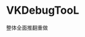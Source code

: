 # VKDebugTooL


整体全面推翻重做

<!--

App内控制台，可以在脱离Xcode debug的情况下，调试内存，打印数据，修改UI等

方便在黑盒测试+内部体验的环境下，发现Bug后，直接在Bug现场调试内存，分析问题

先大体看一下GIF动画如何使用

![git](http://ww2.sinaimg.cn/mw690/678c3e91jw1f4cejgkcipg20900gfasa.gif)


Git地址 [VKDebugConsole](https://github.com/Awhisper/VKDebugConsole)

恩 基于JSPatch做的 ╮(╯_╰)╭

吐槽：界面好难看。。NSLog很多的时候有点乱。。

基本上初步的功能都补全了，能在自己项目里用上了，还算方便

后续优化指令，优化功能，优化界面，还需要持续进行（眼下这个看着太难看，指令也太难用了）

# 基本使用

- `[VKDebugConsole showBt]`方法会在window上增加一个debug按钮

- 点一下会变成select状态，触摸屏幕中任何view可以选择一个target
- 选择target后，console控制台打开，按钮变为Hidden
- 上部分为输入区，输入调试代码
- 下部分为输出区，输出调试信息，NSLog信息，调试错误（未来还会扩展其他
- 再次点击Hidden按钮会退出控制台

# 调试代码

因为是基于JSPatch的，所有JSPatch的语法规则这里都一模一样可以使用，可以参考一下动画中的用法，不过大部分用法还是遵从JSPatch，戳这里看如何使用 [JSPatch语法](https://github.com/bang590/JSPatch/wiki)

除了JSPatch支持的基本语法，还支持如下几条命令

- `target()`:获取刚才通过手选的界面View
- `targetVC()`获取刚才通过手选的界面View所在的VC
- `getParentVC(v)`输入一个View，获取所在的VC
- `print(item)`输出一个对象到控制台，单独处理了Label和View的描述信息，更加方便直观（可以扩展更多单独处理的对象类型）
- `changeSelect()`重新手选获取新target
- `exit()`退出控制台
- `clearOutput()`清空控制台输出区
- `clearInput()`清空控制台输入区

# 支持剪贴板

很明显，在APP黑盒的情况下，写代码是非常不方便的，用手机上面的软键盘，于是支持了剪贴板

- 打开控制台
- 在电脑上的编辑器里写好代码
- 无论以QQ微信等各种形式发到手机上，在手机上复制
- 切回APP显示控制台的时候，会自动把剪贴板的内容，复制到输入区

# 支持NSLog
写一个这样的宏在你的pch里面，覆盖NSLog

```objectivec
#ifndef __OPTIMIZE__

#import "VKLogManager.h"

#define NSLog(...) NSLog(__VA_ARGS__);\
                   VKLog(__VA_ARGS__)\

#else
#define NSLog(...) {}

#endif
```

在执行NSLog的同时，再自动执行一次VKLog，这样所有NSLog的打印就都同时打印在LLDB上和VKDebugConsole上了

支持了 红（出错） 黄（console.log） 白（系统NSlog）三种颜色

开启控制台后，程序再次输出的NSLog也能进入控制台区域方便查看

# 编译控制

所有的代码在debug模式下会生效，在release模式下会自动不参与编译，直接失效，不用担心发版前忘记关掉代码，导致线上暴露的问题

# 支持NSError

hook了系统的NSError生成，所有生成创建的NSError会自动记录log，并且以红色展示在控制台

# TODO LIST:

- 指令更易输入，能支持输入oc的方括号语法
- 界面更好看点吧，至少整理下控制台输出界面，可读性太差
- 扩展更多地方便调试的接口和指令
- 支持网络日志，所有的网络请求接口以及返回数据，会以网络日志的方式，在console里面查询
- 日志筛选控制
- ......

-->